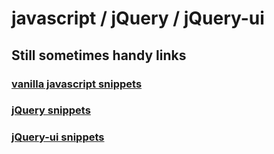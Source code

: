 # javascript / jQuery / jQuery-ui

## Still sometimes handy links

### [vanilla javascript snippets](http://marknewman.me/javascript-snippet-library/javascript-snippets.html)

### [jQuery snippets](http://marknewman.me/javascript-snippet-library/jquery-snippets.html)

### [jQuery-ui snippets](http://marknewman.me/javascript-snippet-library/jquery-ui-snippets.html)
